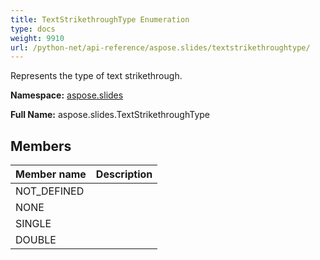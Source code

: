 ```yaml
---
title: TextStrikethroughType Enumeration
type: docs
weight: 9910
url: /python-net/api-reference/aspose.slides/textstrikethroughtype/
---
```


Represents the type of text strikethrough.

**Namespace:** [aspose.slides](/slides/python-net/api-reference/aspose.slides/)

**Full Name:** aspose.slides.TextStrikethroughType



## **Members**
|**Member name**|**Description**|
| :- | :- |
|NOT_DEFINED||
|NONE||
|SINGLE||
|DOUBLE||
